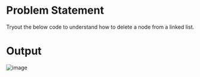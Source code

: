 # Problem Statement

Tryout the below code to understand how to delete a node from a linked list.

# Output

![image](https://user-images.githubusercontent.com/97858274/196257624-94f448fb-85e5-4800-9086-0d6001e3d309.png)

